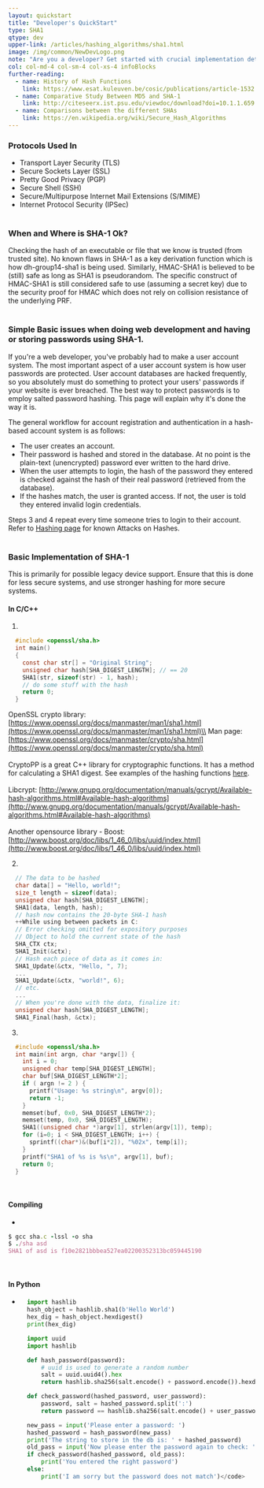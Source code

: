 ```yaml
---
layout: quickstart
title: "Developer's QuickStart"
type: SHA1
qtype: dev
upper-link: /articles/hashing_algorithms/sha1.html
image: /img/common/NewDevLogo.png
note: "Are you a developer? Get started with crucial implementation details above."
col: col-md-4 col-sm-4 col-xs-4 infoBlocks
further-reading:
  - name: History of Hash Functions
    link: https://www.esat.kuleuven.be/cosic/publications/article-1532.pdf
  - name: Comparative Study Between MD5 and SHA-1
    link: http://citeseerx.ist.psu.edu/viewdoc/download?doi=10.1.1.659.1400&rep=rep1&type=pdf
  - name: Comparisons between the different SHAs
    link: https://en.wikipedia.org/wiki/Secure_Hash_Algorithms
---
```



### **Protocols Used In** 

* Transport Layer Security (TLS)
* Secure Sockets Layer (SSL)
* Pretty Good Privacy (PGP)
* Secure Shell (SSH)
* Secure/Multipurpose Internet Mail Extensions (S/MIME)
* Internet Protocol Security (IPSec)
<br /><br />

### **When and Where is SHA-1 Ok?**
Checking the hash of an executable or file that we know is trusted (from trusted site). No known flaws in SHA-1 as a key derivation function which is how dh-group14-sha1 is being used. Similarly, HMAC-SHA1 is believed to be (still) safe as long as SHA1 is pseudorandom. The specific construct of HMAC-SHA1 is still considered safe to use (assuming a secret key) due to the security proof for HMAC which does not rely on collision resistance of the underlying PRF.
<br /><br />

### **Simple Basic issues when doing web development and having or storing passwords using SHA-1.**
If you're a web developer, you've probably had to make a user account system. The most important aspect of a user account system is how user passwords are protected. User account databases are hacked frequently, so you absolutely must do something to protect your users' passwords if your website is ever breached. The best way to protect passwords is to employ salted password hashing. This page will explain why it's done the way it is.

The general workflow for account registration and authentication in a hash-based account system is as follows:

* The user creates an account.
* Their password is hashed and stored in the database. At no point is the plain-text (unencrypted) password ever written to the hard drive. 
* When the user attempts to login, the hash of the password they entered is checked against the hash of their real password (retrieved from the database).
* If the hashes match, the user is granted access. If not, the user is told they entered invalid login credentials.

Steps 3 and 4 repeat every time someone tries to login to their account. Refer to [Hashing page](example_index.html) for known Attacks on Hashes.
<br /><br />

### **Basic Implementation of SHA-1**
This is primarily for possible legacy device support. Ensure that this is done for less secure systems, and use stronger hashing for more secure systems.

#### In C/C++
1. 
  ```c
    #include <openssl/sha.h>
    int main()
    {  
      const char str[] = "Original String";
      unsigned char hash[SHA_DIGEST_LENGTH]; // == 20
      SHA1(str, sizeof(str) - 1, hash);
      // do some stuff with the hash
      return 0;
    }
  ```
OpenSSL crypto library: [https://www.openssl.org/docs/manmaster/man1/sha1.html](https://www.openssl.org/docs/manmaster/man1/sha1.html)\\
Man page: [https://www.openssl.org/docs/manmaster/crypto/sha.html](https://www.openssl.org/docs/manmaster/crypto/sha.html)<br /><br />
CryptoPP is a great C++ library for cryptographic functions. It has a method for calculating a SHA1 digest. See examples of the hashing functions [here](http://www.cryptopp.com/wiki/Hash_Functions).<br /><br />
Libcrypt: [http://www.gnupg.org/documentation/manuals/gcrypt/Available-hash-algorithms.html#Available-hash-algorithms](http://www.gnupg.org/documentation/manuals/gcrypt/Available-hash-algorithms.html#Available-hash-algorithms)<br /><br />
Another opensource library - Boost: [http://www.boost.org/doc/libs/1_46_0/libs/uuid/index.html](http://www.boost.org/doc/libs/1_46_0/libs/uuid/index.html)

2. 
  ```c
    // The data to be hashed
    char data[] = "Hello, world!";
    size_t length = sizeof(data);
    unsigned char hash[SHA_DIGEST_LENGTH];
    SHA1(data, length, hash);
    // hash now contains the 20-byte SHA-1 hash
    ++While using between packets in C:
    // Error checking omitted for expository purposes
    // Object to hold the current state of the hash
    SHA_CTX ctx;
    SHA1_Init(&ctx);
    // Hash each piece of data as it comes in:
    SHA1_Update(&ctx, "Hello, ", 7);
    ...
    SHA1_Update(&ctx, "world!", 6);
    // etc.
    ...
    // When you're done with the data, finalize it:
    unsigned char hash[SHA_DIGEST_LENGTH];
    SHA1_Final(hash, &ctx);
  ```

3. 
  ```c
    #include <openssl/sha.h>   
    int main(int argn, char *argv[]) {  
      int i = 0;
      unsigned char temp[SHA_DIGEST_LENGTH];
      char buf[SHA_DIGEST_LENGTH*2];
      if ( argn != 2 ) {
        printf("Usage: %s string\n", argv[0]);
        return -1;
      }
      memset(buf, 0x0, SHA_DIGEST_LENGTH*2);
      memset(temp, 0x0, SHA_DIGEST_LENGTH);
      SHA1((unsigned char *)argv[1], strlen(argv[1]), temp);
      for (i=0; i < SHA_DIGEST_LENGTH; i++) {
        sprintf((char*)&(buf[i*2]), "%02x", temp[i]);
      }
      printf("SHA1 of %s is %s\n", argv[1], buf);
      return 0;
    }
  ```
<br />

#### Compiling
* 
```ruby
$ gcc sha.c -lssl -o sha
$ ./sha asd
SHA1 of asd is f10e2821bbbea527ea02200352313bc059445190
```
<br />

#### In Python
* 
  ```python
    import hashlib
    hash_object = hashlib.sha1(b'Hello World')
    hex_dig = hash_object.hexdigest()
    print(hex_dig)

    import uuid
    import hashlib

    def hash_password(password):
        # uuid is used to generate a random number
        salt = uuid.uuid4().hex
        return hashlib.sha256(salt.encode() + password.encode()).hexdigest() + ':' + salt

    def check_password(hashed_password, user_password):
        password, salt = hashed_password.split(':')
        return password == hashlib.sha256(salt.encode() + user_password.encode()).hexdigest()

    new_pass = input('Please enter a password: ')
    hashed_password = hash_password(new_pass)
    print('The string to store in the db is: ' + hashed_password)
    old_pass = input('Now please enter the password again to check: ')
    if check_password(hashed_password, old_pass):
        print('You entered the right password')
    else:
        print('I am sorry but the password does not match')</code>
  ```